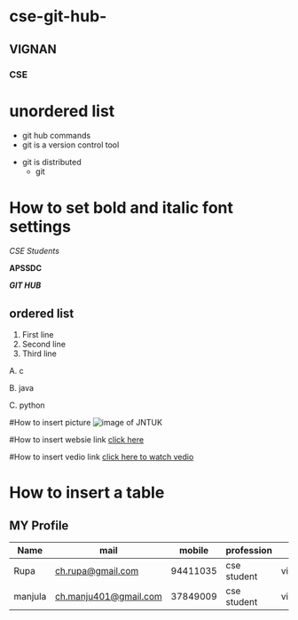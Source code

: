 # cse-git-hub-
## VIGNAN
### CSE
# unordered list
-  git hub commands 
-  git is a version control tool
*  git is distributed
   - git
# How to set bold and italic font settings
*CSE Students*

**APSSDC**

***GIT HUB***
## ordered list
1. First line
2. Second line
3. Third line

A. c

B. java

C. python

#How to insert picture
![image of JNTUK](https://assets.thehansindia.com/h-upload/2020/09/02/1600x960_995844-jntu-kakinada.jpg)

#How to insert websie link
[click here](https://www.vignaniit.edu.in/)

#How to insert vedio link
[click here to watch vedio](https://vignan.ac.in/blog/what-are-the-courses-offered-by-vignan-deemed-to-be-university.php)
# How to insert a table
## MY Profile
|Name|mail|mobile|profession|location|
|----|----|------|----------|--------|
|Rupa|ch.rupa@gmail.com|94411035|cse student|visakhapatnam|
|manjula|ch.manju401@gmail.com|37849009|cse student|vizag|
